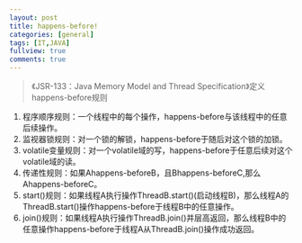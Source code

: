 ```yaml
---
layout: post
title: happens-before!
categories: [general]
tags: [IT,JAVA]
fullview: true
comments: true
---
```


>《JSR-133：Java Memory Model and Thread Specification》定义happens-before规则<br>

 1. 程序顺序规则：一个线程中的每个操作，happens-before与该线程中的任意后续操作。
 2. 监视器锁规则：对一个锁的解锁，happens-before于随后对这个锁的加锁。
 3. volatile变量规则：对一个volatile域的写，happens-before于任意后续对这个volatile域的读。
4. 传递性规则：如果Ahappens-beforeB，且Bhappens-beforeC,那么Ahappens-beforeC。
5. start()规则：如果线程A执行操作ThreadB.start()(启动线程B)，那么线程A的ThreadB.start()操作happens-before于线程B中的任意操作。
6. join()规则：如果线程A执行操作ThreadB.join()并层高返回，那么线程B中的任意操作happens-before于线程A从ThreadB.join()操作成功返回。
